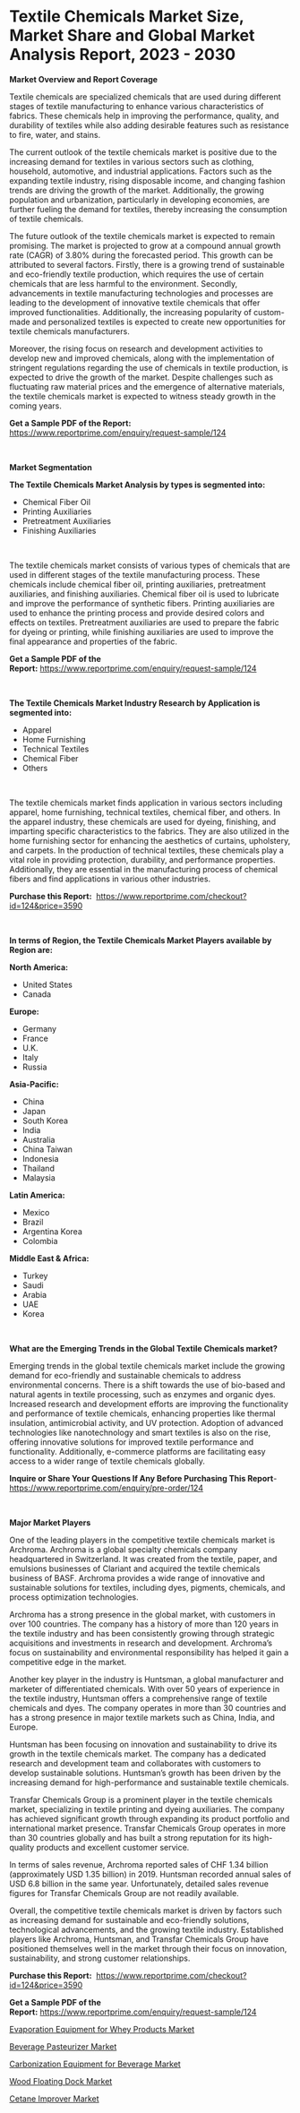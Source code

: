 <p><h1>Textile Chemicals Market Size, Market Share and Global Market Analysis Report, 2023 - 2030</h1></p><p><strong>Market Overview and Report Coverage</strong></p>
<p><p>Textile chemicals are specialized chemicals that are used during different stages of textile manufacturing to enhance various characteristics of fabrics. These chemicals help in improving the performance, quality, and durability of textiles while also adding desirable features such as resistance to fire, water, and stains.</p><p>The current outlook of the textile chemicals market is positive due to the increasing demand for textiles in various sectors such as clothing, household, automotive, and industrial applications. Factors such as the expanding textile industry, rising disposable income, and changing fashion trends are driving the growth of the market. Additionally, the growing population and urbanization, particularly in developing economies, are further fueling the demand for textiles, thereby increasing the consumption of textile chemicals.</p><p>The future outlook of the textile chemicals market is expected to remain promising. The market is projected to grow at a compound annual growth rate (CAGR) of 3.80% during the forecasted period. This growth can be attributed to several factors. Firstly, there is a growing trend of sustainable and eco-friendly textile production, which requires the use of certain chemicals that are less harmful to the environment. Secondly, advancements in textile manufacturing technologies and processes are leading to the development of innovative textile chemicals that offer improved functionalities. Additionally, the increasing popularity of custom-made and personalized textiles is expected to create new opportunities for textile chemicals manufacturers.</p><p>Moreover, the rising focus on research and development activities to develop new and improved chemicals, along with the implementation of stringent regulations regarding the use of chemicals in textile production, is expected to drive the growth of the market. Despite challenges such as fluctuating raw material prices and the emergence of alternative materials, the textile chemicals market is expected to witness steady growth in the coming years.</p></p>
<p><strong>Get a Sample PDF of the Report:</strong> <a href="https://www.reportprime.com/enquiry/request-sample/124">https://www.reportprime.com/enquiry/request-sample/124</a></p>
<p>&nbsp;</p>
<p><strong>Market Segmentation</strong></p>
<p><strong>The Textile Chemicals Market Analysis by types is segmented into:</strong></p>
<p><ul><li>Chemical Fiber Oil</li><li>Printing Auxiliaries</li><li>Pretreatment Auxiliaries</li><li>Finishing Auxiliaries</li></ul></p>
<p>&nbsp;</p>
<p><p>The textile chemicals market consists of various types of chemicals that are used in different stages of the textile manufacturing process. These chemicals include chemical fiber oil, printing auxiliaries, pretreatment auxiliaries, and finishing auxiliaries. Chemical fiber oil is used to lubricate and improve the performance of synthetic fibers. Printing auxiliaries are used to enhance the printing process and provide desired colors and effects on textiles. Pretreatment auxiliaries are used to prepare the fabric for dyeing or printing, while finishing auxiliaries are used to improve the final appearance and properties of the fabric.</p></p>
<p><strong>Get a Sample PDF of the Report:</strong>&nbsp;<a href="https://www.reportprime.com/enquiry/request-sample/124">https://www.reportprime.com/enquiry/request-sample/124</a></p>
<p>&nbsp;</p>
<p><strong>The Textile Chemicals Market Industry Research by Application is segmented into:</strong></p>
<p><ul><li>Apparel</li><li>Home Furnishing</li><li>Technical Textiles</li><li>Chemical Fiber</li><li>Others</li></ul></p>
<p>&nbsp;</p>
<p><p>The textile chemicals market finds application in various sectors including apparel, home furnishing, technical textiles, chemical fiber, and others. In the apparel industry, these chemicals are used for dyeing, finishing, and imparting specific characteristics to the fabrics. They are also utilized in the home furnishing sector for enhancing the aesthetics of curtains, upholstery, and carpets. In the production of technical textiles, these chemicals play a vital role in providing protection, durability, and performance properties. Additionally, they are essential in the manufacturing process of chemical fibers and find applications in various other industries.</p></p>
<p><strong>Purchase this Report:</strong>&nbsp; <a href="https://www.reportprime.com/checkout?id=124&price=3590">https://www.reportprime.com/checkout?id=124&price=3590</a></p>
<p>&nbsp;</p>
<p><strong>In terms of Region, the Textile Chemicals Market Players available by Region are:</strong></p>
<p>
    <p> <strong> North America: </strong>
        <ul>
            <li>United States</li>
            <li>Canada</li>
        </ul>
        </p> 
    <p> <strong> Europe: </strong>
        <ul>
            <li>Germany</li>
            <li>France</li>
            <li>U.K.</li>
            <li>Italy</li>
            <li>Russia</li>
        </ul>
        </p> 
    <p> <strong> Asia-Pacific: </strong>
        <ul>
            <li>China</li>
            <li>Japan</li>
            <li>South Korea</li>
            <li>India</li>
            <li>Australia</li>
            <li>China Taiwan</li>
            <li>Indonesia</li>
            <li>Thailand</li>
            <li>Malaysia</li>
        </ul>
        </p> 
    <p> <strong> Latin America: </strong>
        <ul>
            <li>Mexico</li>
            <li>Brazil</li>
            <li>Argentina Korea</li>
            <li>Colombia</li>
        </ul>
        </p> 
    <p> <strong> Middle East & Africa: </strong>
        <ul>
            <li>Turkey</li>
            <li>Saudi</li>
            <li>Arabia</li>
            <li>UAE</li>
            <li>Korea</li>
        </ul>
    </p>
    </p>
<p>&nbsp;</p>
<p><strong>What are the Emerging Trends in the Global Textile Chemicals market?</strong></p>
<p><p>Emerging trends in the global textile chemicals market include the growing demand for eco-friendly and sustainable chemicals to address environmental concerns. There is a shift towards the use of bio-based and natural agents in textile processing, such as enzymes and organic dyes. Increased research and development efforts are improving the functionality and performance of textile chemicals, enhancing properties like thermal insulation, antimicrobial activity, and UV protection. Adoption of advanced technologies like nanotechnology and smart textiles is also on the rise, offering innovative solutions for improved textile performance and functionality. Additionally, e-commerce platforms are facilitating easy access to a wider range of textile chemicals globally.</p></p>
<p><strong>Inquire or Share Your Questions If Any Before Purchasing This Report</strong>- <a href="https://www.reportprime.com/enquiry/pre-order/124">https://www.reportprime.com/enquiry/pre-order/124</a></p>
<p>&nbsp;</p>
<p><strong>Major Market Players</strong></p>
<p><p>One of the leading players in the competitive textile chemicals market is Archroma. Archroma is a global specialty chemicals company headquartered in Switzerland. It was created from the textile, paper, and emulsions businesses of Clariant and acquired the textile chemicals business of BASF. Archroma provides a wide range of innovative and sustainable solutions for textiles, including dyes, pigments, chemicals, and process optimization technologies.</p><p>Archroma has a strong presence in the global market, with customers in over 100 countries. The company has a history of more than 120 years in the textile industry and has been consistently growing through strategic acquisitions and investments in research and development. Archroma’s focus on sustainability and environmental responsibility has helped it gain a competitive edge in the market.</p><p>Another key player in the industry is Huntsman, a global manufacturer and marketer of differentiated chemicals. With over 50 years of experience in the textile industry, Huntsman offers a comprehensive range of textile chemicals and dyes. The company operates in more than 30 countries and has a strong presence in major textile markets such as China, India, and Europe.</p><p>Huntsman has been focusing on innovation and sustainability to drive its growth in the textile chemicals market. The company has a dedicated research and development team and collaborates with customers to develop sustainable solutions. Huntsman’s growth has been driven by the increasing demand for high-performance and sustainable textile chemicals.</p><p>Transfar Chemicals Group is a prominent player in the textile chemicals market, specializing in textile printing and dyeing auxiliaries. The company has achieved significant growth through expanding its product portfolio and international market presence. Transfar Chemicals Group operates in more than 30 countries globally and has built a strong reputation for its high-quality products and excellent customer service.</p><p>In terms of sales revenue, Archroma reported sales of CHF 1.34 billion (approximately USD 1.35 billion) in 2019. Huntsman recorded annual sales of USD 6.8 billion in the same year. Unfortunately, detailed sales revenue figures for Transfar Chemicals Group are not readily available.</p><p>Overall, the competitive textile chemicals market is driven by factors such as increasing demand for sustainable and eco-friendly solutions, technological advancements, and the growing textile industry. Established players like Archroma, Huntsman, and Transfar Chemicals Group have positioned themselves well in the market through their focus on innovation, sustainability, and strong customer relationships.</p></p>
<p><strong>Purchase this Report:</strong>&nbsp;&nbsp;<a href="https://www.reportprime.com/checkout?id=124&price=3590">https://www.reportprime.com/checkout?id=124&price=3590</a></p>
<p></p>
<p><strong>Get a Sample PDF of the Report:</strong>&nbsp;<a href="https://www.reportprime.com/enquiry/request-sample/124">https://www.reportprime.com/enquiry/request-sample/124</a></p>
<p><p><a href="https://www.linkedin.com/pulse/evaporation-equipment-whey-products-market-size-share-xzwfe/">Evaporation Equipment for Whey Products Market</a></p><p><a href="https://medium.com/@beverlychen69/beverage-pasteurizer-market-outlook-industry-overview-and-forecast-2023-to-2030-ca8b6a1dfc43">Beverage Pasteurizer Market</a></p><p><a href="https://www.linkedin.com/pulse/carbonization-equipment-beverage-market-share-amp-new-vyp9e/">Carbonization Equipment for Beverage Market</a></p><p><a href="https://medium.com/@marilynadams76/wood-floating-dock-market-analysis-and-sze-forecasted-for-period-from-2023-to-2030-92825362746b">Wood Floating Dock Market</a></p><p><a href="https://github.com/kipkeeva/Market-Research-Report-List-1/blob/main/cetane-improver-market.md">Cetane Improver Market</a></p></p>